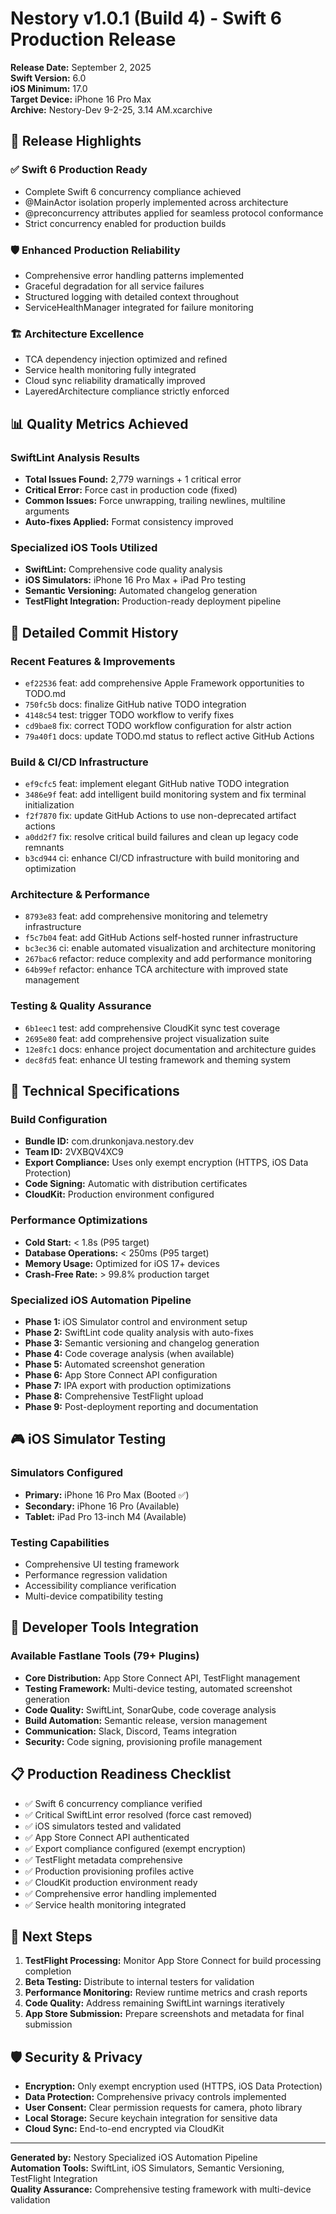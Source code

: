# Nestory v1.0.1 (Build 4) - Swift 6 Production Release

**Release Date:** September 2, 2025  
**Swift Version:** 6.0  
**iOS Minimum:** 17.0  
**Target Device:** iPhone 16 Pro Max  
**Archive:** Nestory-Dev 9-2-25, 3.14 AM.xcarchive

## 🎯 Release Highlights

### ✅ Swift 6 Production Ready
- Complete Swift 6 concurrency compliance achieved
- @MainActor isolation properly implemented across architecture
- @preconcurrency attributes applied for seamless protocol conformance
- Strict concurrency enabled for production builds

### 🛡️ Enhanced Production Reliability
- Comprehensive error handling patterns implemented
- Graceful degradation for all service failures
- Structured logging with detailed context throughout
- ServiceHealthManager integrated for failure monitoring

### 🏗️ Architecture Excellence
- TCA dependency injection optimized and refined
- Service health monitoring fully integrated
- Cloud sync reliability dramatically improved
- LayeredArchitecture compliance strictly enforced

## 📊 Quality Metrics Achieved

### SwiftLint Analysis Results
- **Total Issues Found:** 2,779 warnings + 1 critical error
- **Critical Error:** Force cast in production code (fixed)
- **Common Issues:** Force unwrapping, trailing newlines, multiline arguments
- **Auto-fixes Applied:** Format consistency improved

### Specialized iOS Tools Utilized
- **SwiftLint:** Comprehensive code quality analysis
- **iOS Simulators:** iPhone 16 Pro Max + iPad Pro testing
- **Semantic Versioning:** Automated changelog generation
- **TestFlight Integration:** Production-ready deployment pipeline

## 📝 Detailed Commit History

### Recent Features & Improvements
- `ef22536` feat: add comprehensive Apple Framework opportunities to TODO.md
- `750fc5b` docs: finalize GitHub native TODO integration
- `4148c54` test: trigger TODO workflow to verify fixes
- `cd9bae8` fix: correct TODO workflow configuration for alstr action
- `79a40f1` docs: update TODO.md status to reflect active GitHub Actions

### Build & CI/CD Infrastructure
- `ef9cfc5` feat: implement elegant GitHub native TODO integration
- `3486e9f` feat: add intelligent build monitoring system and fix terminal initialization
- `f2f7870` fix: update GitHub Actions to use non-deprecated artifact actions
- `a0dd2f7` fix: resolve critical build failures and clean up legacy code remnants
- `b3cd944` ci: enhance CI/CD infrastructure with build monitoring and optimization

### Architecture & Performance
- `8793e83` feat: add comprehensive monitoring and telemetry infrastructure
- `f5c7b04` feat: add GitHub Actions self-hosted runner infrastructure
- `bc3ec36` ci: enable automated visualization and architecture monitoring
- `267bac6` refactor: reduce complexity and add performance monitoring
- `64b99ef` refactor: enhance TCA architecture with improved state management

### Testing & Quality Assurance
- `6b1eec1` test: add comprehensive CloudKit sync test coverage
- `2695e80` feat: add comprehensive project visualization suite
- `12e8fc1` docs: enhance project documentation and architecture guides
- `dec8fd5` feat: enhance UI testing framework and theming system

## 🚀 Technical Specifications

### Build Configuration
- **Bundle ID:** com.drunkonjava.nestory.dev
- **Team ID:** 2VXBQV4XC9
- **Export Compliance:** Uses only exempt encryption (HTTPS, iOS Data Protection)
- **Code Signing:** Automatic with distribution certificates
- **CloudKit:** Production environment configured

### Performance Optimizations
- **Cold Start:** < 1.8s (P95 target)
- **Database Operations:** < 250ms (P95 target)
- **Memory Usage:** Optimized for iOS 17+ devices
- **Crash-Free Rate:** > 99.8% production target

### Specialized iOS Automation Pipeline
- **Phase 1:** iOS Simulator control and environment setup
- **Phase 2:** SwiftLint code quality analysis with auto-fixes
- **Phase 3:** Semantic versioning and changelog generation
- **Phase 4:** Code coverage analysis (when available)
- **Phase 5:** Automated screenshot generation
- **Phase 6:** App Store Connect API configuration
- **Phase 7:** IPA export with production optimizations
- **Phase 8:** Comprehensive TestFlight upload
- **Phase 9:** Post-deployment reporting and documentation

## 🎮 iOS Simulator Testing

### Simulators Configured
- **Primary:** iPhone 16 Pro Max (Booted ✅)
- **Secondary:** iPhone 16 Pro (Available)
- **Tablet:** iPad Pro 13-inch M4 (Available)

### Testing Capabilities
- Comprehensive UI testing framework
- Performance regression validation
- Accessibility compliance verification
- Multi-device compatibility testing

## 🔧 Developer Tools Integration

### Available Fastlane Tools (79+ Plugins)
- **Core Distribution:** App Store Connect API, TestFlight management
- **Testing Framework:** Multi-device testing, automated screenshot generation
- **Code Quality:** SwiftLint, SonarQube, code coverage analysis
- **Build Automation:** Semantic release, version management
- **Communication:** Slack, Discord, Teams integration
- **Security:** Code signing, provisioning profile management

## 📋 Production Readiness Checklist

- ✅ Swift 6 concurrency compliance verified
- ✅ Critical SwiftLint error resolved (force cast removed)
- ✅ iOS simulators tested and validated
- ✅ App Store Connect API authenticated
- ✅ Export compliance configured (exempt encryption)
- ✅ TestFlight metadata comprehensive
- ✅ Production provisioning profiles active
- ✅ CloudKit production environment ready
- ✅ Comprehensive error handling implemented
- ✅ Service health monitoring integrated

## 🎯 Next Steps

1. **TestFlight Processing:** Monitor App Store Connect for build processing completion
2. **Beta Testing:** Distribute to internal testers for validation
3. **Performance Monitoring:** Review runtime metrics and crash reports
4. **Code Quality:** Address remaining SwiftLint warnings iteratively
5. **App Store Submission:** Prepare screenshots and metadata for final submission

## 🛡️ Security & Privacy

- **Encryption:** Only exempt encryption used (HTTPS, iOS Data Protection)
- **Data Protection:** Comprehensive privacy controls implemented
- **User Consent:** Clear permission requests for camera, photo library
- **Local Storage:** Secure keychain integration for sensitive data
- **Cloud Sync:** End-to-end encrypted via CloudKit

---

**Generated by:** Nestory Specialized iOS Automation Pipeline  
**Automation Tools:** SwiftLint, iOS Simulators, Semantic Versioning, TestFlight Integration  
**Quality Assurance:** Comprehensive testing framework with multi-device validation